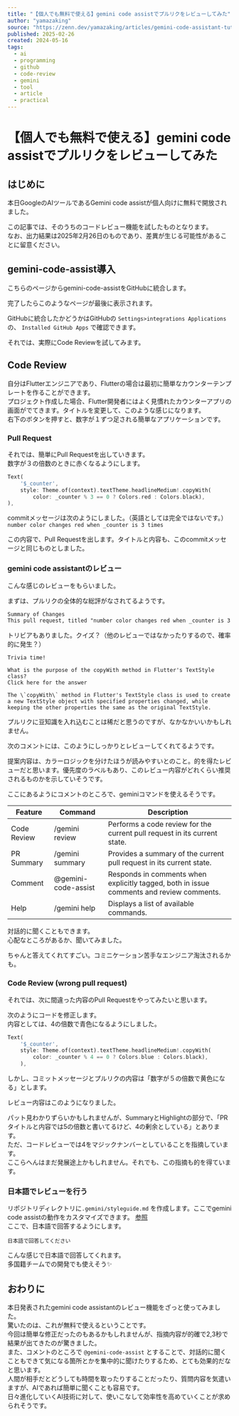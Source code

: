 ```yaml
---
title: "【個人でも無料で使える】gemini code assistでプルリクをレビューしてみた"
author: "yamazaking"
source: "https://zenn.dev/yamazaking/articles/gemini-code-assistant-tutorial"
published: 2025-02-26
created: 2024-05-16
tags:
  - ai
  - programming
  - github
  - code-review
  - gemini
  - tool
  - article
  - practical
---
```


# 【個人でも無料で使える】gemini code assistでプルリクをレビューしてみた

## はじめに

本日GoogleのAIツールであるGemini code assistが個人向けに無料で開放されました。

この記事では、そのうちのコードレビュー機能を試したものとなります。  
なお、出力結果は2025年2月26日のものであり、差異が生じる可能性があることに留意ください。

## gemini-code-assist導入

こちらのページからgemini-code-assistをGitHubに統合します。

完了したらこのようなページが最後に表示されます。

GitHubに統合したかどうかはGitHubの `Settings>integrations Applications` の、 `Installed GitHub Apps` で確認できます。

それでは、実際にCode Reviewを試してみます。

## Code Review

自分はFlutterエンジニアであり、Flutterの場合は最初に簡単なカウンターテンプレートを作ることができます。  
プロジェクト作成した場合、Flutter開発者にはよく見慣れたカウンターアプリの画面がでてきます。タイトルを変更して、このような感じになります。  
右下のボタンを押すと、数字が１ずつ足される簡単なアプリケーションです。

### Pull Request

それでは、簡単にPull Requestを出していきます。  
数字が３の倍数のときに赤くなるようにします。

```dart
Text(
    '$_counter',
    style: Theme.of(context).textTheme.headlineMedium!.copyWith(
        color: _counter % 3 == 0 ? Colors.red : Colors.black),
),
```

commitメッセージは次のようにしました。（英語としては完全ではないです。）  
`number color changes red when _counter is 3 times`

この内容で、Pull Requestを出します。タイトルと内容も、このcommitメッセージと同じものとしました。

### gemini code assistantのレビュー

こんな感じのレビューをもらいました。

まずは、プルリクの全体的な総評がなされてるようです。

```md
Summary of Changes
This pull request, titled "number color changes red when _counter is 3 times", modifies the lib/main.dart file to change the color of the counter text to red when the _counter variable is a multiple of 3. The change involves using the copyWith method on the headlineMedium text style to conditionally set the color to red or black based on the _counter value.
```

トリビアもありました。クイズ？（他のレビューではなかったりするので、確率的に発生？）

```
Trivia time!

What is the purpose of the copyWith method in Flutter's TextStyle class?
Click here for the answer

The \`copyWith\` method in Flutter's TextStyle class is used to create a new TextStyle object with specified properties changed, while keeping the other properties the same as the original TextStyle.
```

プルリクに豆知識を入れ込むことは稀だと思うのですが、なかなかいいかもしれません。

次のコメントには、このようにしっかりとレビューしてくれてるようです。

提案内容は、カラーロジックを分けたほうが読みやすいとのこと。的を得たレビューだと思います。優先度のラベルもあり、このレビュー内容がどれくらい推奨されるものかを示していそうです。

ここにあるようにコメントのところで、geminiコマンドを使えるそうです。

| Feature | Command | Description |
| --- | --- | --- |
| Code Review | /gemini review | Performs a code review for the current pull request in its current state. |
| PR Summary | /gemini summary | Provides a summary of the current pull request in its current state. |
| Comment | @gemini-code-assist | Responds in comments when explicitly tagged, both in issue comments and review comments. |
| Help | /gemini help | Displays a list of available commands. |

対話的に聞くこともできます。  
心配なところがあるか、聞いてみました。

ちゃんと答えてくれてすごい。コミニケーション苦手なエンジニア淘汰されるかも。

### Code Review (wrong pull request)

それでは、次に間違った内容のPull Requestをやってみたいと思います。

次のようにコードを修正します。  
内容としては、4の倍数で青色になるようにしました。

```dart
Text(
    '$_counter',
    style: Theme.of(context).textTheme.headlineMedium!.copyWith(
        color: _counter % 4 == 0 ? Colors.blue : Colors.black),
    ),
```

しかし、コミットメッセージとプルリクの内容は「数字が５の倍数で黄色になる」とします。

レビュー内容はこのようになりました。

パット見わかりずらいかもしれませんが、SummaryとHighlightの部分で、「PRタイトルと内容では5の倍数と書いてるけど、4の剰余としている」とあります。  
ただ、コードレビューでは4をマジックナンバーとしていることを指摘しています。  
ここらへんはまだ発展途上かもしれません。それでも、この指摘も的を得ています。

### 日本語でレビューを行う

リポジトリディレクトリに`.gemini/styleguide.md` を作成します。ここでgemini code assistの動作をカスタマイズできます。 [参照](https://developers.google.com/gemini-code-assist/docs/customize-gemini-behavior-github?hl=ja)  
ここで、日本語で回答するようにします。

```
日本語で回答してください
```

こんな感じで日本語で回答してくれます。  
多国籍チームでの開発でも使えそう✨️

## おわりに

本日発表されたgemini code assistantのレビュー機能をざっと使ってみました。  
驚いたのは、これが無料で使えるということです。  
今回は簡単な修正だったのもあるかもしれませんが、指摘内容が的確で2,3秒で結果が出てきたのが驚きました。  
また、コメントのところで `@gemini-code-assist` とすることで、対話的に聞くこともできて気になる箇所とかを集中的に聞けたりするため、とても効果的だなと思います。  
人間が相手だとどうしても時間を取ったりすることだったり、質問内容を気遣いますが、AIであれば簡単に聞くことも容易です。  
日々進化していくAI技術に対して、使いこなして効率性を高めていくことが求められそうです。 